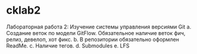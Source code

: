 # cklab2
Лабораторная работа 2: Изучение системы управления версиями Git
a.	Создание веток по модели GitFlow. Обязательное наличие веток фич, релиз, девелоп, хот фикс.
b.	В репозитории обязательно оформлен ReadMe.
c.	Наличие тегов.
d.	Submodules
e.	LFS
